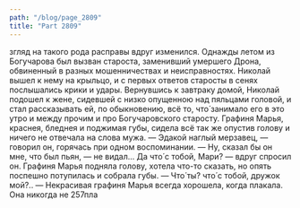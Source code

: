 ```yaml
---
path: "/blog/page_2809"
title: "Part 2809"
---
```


згляд на такого рода расправы вдруг изменился.
Однажды летом из Богучарова был вызван староста, заменивший умершего Дрона, обвиненный в разных мошенничествах и неисправностях. Николай вышел к нему на крыльцо, и с первых ответов старосты в сенях послышались крики и удары. Вернувшись к завтраку домой, Николай подошел к жене, сидевшей с низко опущенною над пяльцами головой, и стал рассказывать ей, по обыкновению, всё то, что́ занимало его в это утро и между прочим и про Богучаровского старосту. Графиня Марья, краснея, бледнея и поджимая губы, сидела всё так же опустив голову и ничего не отвечала на слова мужа.
— Эдакой наглый мерзавец, — говорил он, горячась при одном воспоминании. — Ну, сказал бы он мне, что был пьян, — не видал... Да что́ с тобой, Мари? — вдруг спросил он.
Графиня Марья подняла голову, хотела что-то сказать, но опять поспешно потупилась и собрала губы.
— Что́ ты? что́ с тобой, дружок мой?.. — Некрасивая графиня Марья всегда хорошела, когда плакала. Она никогда не 257пла
